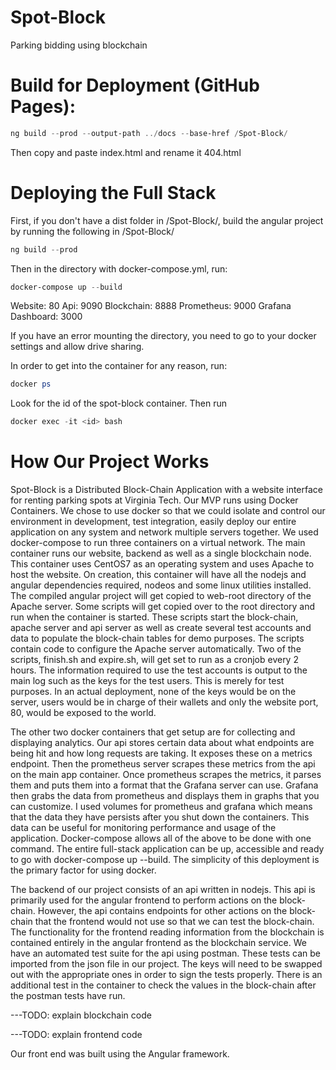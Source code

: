 # Spot-Block

Parking bidding using blockchain

# Build for Deployment (GitHub Pages):

```Powershell
ng build --prod --output-path ../docs --base-href /Spot-Block/
```

Then copy and paste index.html and rename it 404.html

# Deploying the Full Stack

First, if you don't have a dist folder in /Spot-Block/, build the angular project by running the following
in /Spot-Block/

```Powershell
ng build --prod
```

Then in the directory with docker-compose.yml, run:

```Powershell
docker-compose up --build
```
Website: 80
Api: 9090
Blockchain: 8888
Prometheus: 9000
Grafana Dashboard: 3000

If you have an error mounting the directory, you need to go to your docker settings and allow drive sharing.

In order to get into the container for any reason, run:
```Powershell
docker ps
```
Look for the id of the spot-block container. Then run
```Powershell
docker exec -it <id> bash
```

# How Our Project Works

Spot-Block is a Distributed Block-Chain Application with a website interface for renting parking spots at Virginia Tech. Our MVP runs using Docker Containers. We chose to use docker so that we could isolate and control our environment in development, test integration, easily deploy our entire application on any system and network multiple servers together. We used docker-compose to run three containers on a virtual network. The main container runs our website, backend as well as a single blockchain node. This container uses CentOS7 as an operating system and uses Apache to host the website. On creation, this container will have all the nodejs and angular dependencies required, nodeos and some linux utilities installed. The compiled angular project will get copied to web-root directory of the Apache server. Some scripts will get copied over to the root directory and run when the container is started. These scripts start the block-chain, apache server and api server as well as create several test accounts and data to populate the block-chain tables for demo purposes. The scripts contain code to configure the Apache server automatically. Two of the scripts, finish.sh and expire.sh, will get set to run as a cronjob every 2 hours. The information required to use the test accounts is output to the main log such as the keys for the test users. This is merely for test purposes. In an actual deployment, none of the keys would be on the server, users would be in charge of their wallets and only the website port, 80, would be exposed to the world.

The other two docker containers that get setup are for collecting and displaying analytics. Our api stores certain data about 
what endpoints are being hit and how long requests are taking. It exposes these on a metrics endpoint. Then the prometheus server scrapes these metrics from the api on the main app container. Once prometheus scrapes the metrics, it parses them and puts them into a format that the Grafana server can use. Grafana then grabs the data from prometheus and displays them in graphs that you can customize. I used volumes for prometheus and grafana which means that the data they have persists after you shut down the containers. This data can be useful for monitoring performance and usage of the application. Docker-compose allows all of the above to be done with one command. The entire full-stack application can be up, accessible and ready to go with docker-compose up --build. The simplicity of this deployment is the primary factor for using docker.

The backend of our project consists of an api written in nodejs. This api is primarily used for the angular frontend to perform actions on the block-chain. However, the api contains endpoints for other actions on the block-chain that the frontend would not use so that we can test the block-chain. The functionality for the frontend reading information from the blockchain is contained entirely in the angular frontend as the blockchain service. We have an automated test suite for the api using postman. These tests can be imported from the json file in our project. The keys will need to be swapped out with the appropriate ones in order to sign the tests properly. There is an additional test in the container to check the values in the block-chain after the postman tests have run. 

---TODO: explain blockchain code

---TODO: explain frontend code

Our front end was built using the Angular framework.
